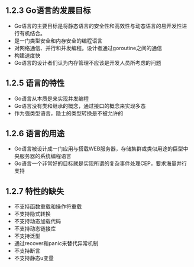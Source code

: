 ## 1.2.3 Go语言的发展目标

* Go语言的主要目标是将静态语言的安全性和高效性与动态语言的易开发性进行有机结合。
* 是一门类型安全和内存安全的编程语言
* 对网络通信、并行和并发编程。设计者通过goroutine之间的通信
* 构建速度快
* Go语言的设计者们认为内存管理不应该是开发人员所考虑的问题

## 1.2.5 语言的特性

* Go语言从本质是来实现并发编程
* Go语言没有类和继承的概念，通过接口的概念来实现多态
* 作为强类型语言，隐士的类型转换是不被允许的

## 1.2.6 语言的用途

* Go语言被设计成一门应用与搭载WEB服务器，存储集群或类似用途的巨型中央服务器的系统编程语言
* Go语言一个非常好的目标就是实现所谓的复杂事件处理CEP，要求海量并行支持

## 1.2.7 特性的缺失

* 不支持函数重载和操作符重载
* 不支持隐式转换
* 不支持动态加载代码
* 不支持动态链接库
* 不支持泛型
* 通过recover和panic来替代异常机制
* 不支持断言
* 不支持静态u变量

